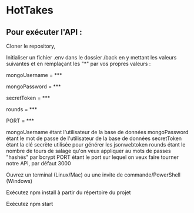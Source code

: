 # HotTakes

## Pour exécuter l'API :

Cloner le repository,

Initialiser un fichier .env dans le dossier /back en y mettant les valeurs suivantes et en remplaçant les "*" par vos propres valeurs :

mongoUsername = *** 

mongoPassword = *** 

secretToken = *** 

rounds = *** 

PORT = ***

mongoUsername étant l'utilisateur de la base de données mongoPassword étant le mot de passe de l'utilisateur de la base de données secretToken étant la clé secrète utilisée pour générer les jsonwebtoken rounds étant le nombre de tours de salage qu'on veux appliquer au mots de passes "hashés" par bcrypt PORT étant le port sur lequel on veux faire tourner notre API, par défaut 3000

Ouvrez un terminal (Linux/Mac) ou une invite de commande/PowerShell (Windows)

Exécutez npm install à partir du répertoire du projet

Exécutez npm start
